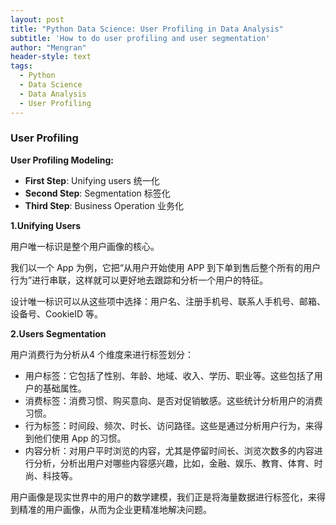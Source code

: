 ```yaml
---
layout: post
title: "Python Data Science: User Profiling in Data Analysis"
subtitle: 'How to do user profiling and user segmentation' 
author: "Mengran"
header-style: text
tags:
  - Python
  - Data Science
  - Data Analysis
  - User Profiling
---
```


### User Profiling 

**User Profiling Modeling:**
- **First Step**: Unifying users 统一化
- **Second Step**: Segmentation 标签化
- **Third Step**: Business Operation 业务化

**1.Unifying Users**

用户唯一标识是整个用户画像的核心。

我们以一个 App 为例，它把“从用户开始使用 APP 到下单到售后整个所有的用户行为”进行串联，这样就可以更好地去跟踪和分析一个用户的特征。

设计唯一标识可以从这些项中选择：用户名、注册手机号、联系人手机号、邮箱、设备号、CookieID 等。

**2.Users Segmentation**

用户消费行为分析从4 个维度来进行标签划分：
- 用户标签：它包括了性别、年龄、地域、收入、学历、职业等。这些包括了用户的基础属性。
- 消费标签：消费习惯、购买意向、是否对促销敏感。这些统计分析用户的消费习惯。
- 行为标签：时间段、频次、时长、访问路径。这些是通过分析用户行为，来得到他们使用 App 的习惯。
- 内容分析：对用户平时浏览的内容，尤其是停留时间长、浏览次数多的内容进行分析，分析出用户对哪些内容感兴趣，比如，金融、娱乐、教育、体育、时尚、科技等。

用户画像是现实世界中的用户的数学建模，我们正是将海量数据进行标签化，来得到精准的用户画像，从而为企业更精准地解决问题。

